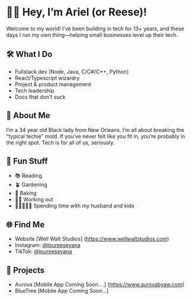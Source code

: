 # 👋🏾 Hey, I’m Ariel (or Reese)!

Welcome to my world! I’ve been building in tech for 13+ years, and these days I run my own thing—helping small businesses level up their tech.

## 🛠️ What I Do

- Fullstack dev (Node, Java, C/C#/C++, Python)
- React/Typescript wizardry
- Project & product management
- Tech leadership
- Docs that don’t suck

## 💬 About Me

I’m a 34 year old Black lady from New Orleans. I’m all about breaking the “typical techie” mold. If you’ve never felt like you fit in, you’re probably in the right spot. Tech is for all of us, seriously.

## 🌱 Fun Stuff

- 📚 Reading
- 🪴 Gardening
- 🍞 Baking
- 💪🏾 Working out
- 👩🏾‍🤝‍👨🏾 Spending time with my husband and kids

## 🌐 Find Me

- Website [Well Walt Studios] (https://www.wellwaltstudios.com)
- Instagram: [@loureeseyana](https://instagram.com/loureeseyana)
- TikTok: [@loureeseyana](https://tiktok.com/@loureeseyana)

## 🚀 Projects

- Aurova [Mobile App Coming Soon....] (https://www.aurovabyaw.com)
- BlueTree [Mobile App Coming Soon...] 
